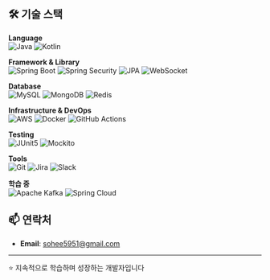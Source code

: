 
## 🛠️ 기술 스택
**Language**  
![Java](https://img.shields.io/badge/Java-ED8B00?style=flat-square&logo=openjdk&logoColor=white)
![Kotlin](https://img.shields.io/badge/Kotlin-0095D5?style=flat-square&logo=kotlin&logoColor=white)

**Framework & Library**  
![Spring Boot](https://img.shields.io/badge/Spring%20Boot-6DB33F?style=flat-square&logo=spring&logoColor=white)
![Spring Security](https://img.shields.io/badge/Spring%20Security-6DB33F?style=flat-square&logo=springsecurity&logoColor=white)
![JPA](https://img.shields.io/badge/Spring%20Data%20JPA-6DB33F?style=flat-square&logo=spring&logoColor=white)
![WebSocket](https://img.shields.io/badge/WebSocket-000000?style=flat-square&logo=socket.io&logoColor=white)

**Database**  
![MySQL](https://img.shields.io/badge/MySQL-4479A1?style=flat-square&logo=mysql&logoColor=white)
![MongoDB](https://img.shields.io/badge/MongoDB-47A248?style=flat-square&logo=mongodb&logoColor=white)
![Redis](https://img.shields.io/badge/Redis-DC382D?style=flat-square&logo=redis&logoColor=white)

**Infrastructure & DevOps**  
![AWS](https://img.shields.io/badge/AWS-232F3E?style=flat-square&logo=amazon-aws&logoColor=white)
![Docker](https://img.shields.io/badge/Docker-2496ED?style=flat-square&logo=docker&logoColor=white)
![GitHub Actions](https://img.shields.io/badge/GitHub%20Actions-2088FF?style=flat-square&logo=github-actions&logoColor=white)

**Testing**  
![JUnit5](https://img.shields.io/badge/JUnit5-25A162?style=flat-square&logo=junit5&logoColor=white)
![Mockito](https://img.shields.io/badge/Mockito-C5D9C8?style=flat-square)

**Tools**  
![Git](https://img.shields.io/badge/Git-F05032?style=flat-square&logo=git&logoColor=white)
![Jira](https://img.shields.io/badge/Jira-0052CC?style=flat-square&logo=jira&logoColor=white)
![Slack](https://img.shields.io/badge/Slack-4A154B?style=flat-square&logo=slack&logoColor=white)

**학습 중**  
![Apache Kafka](https://img.shields.io/badge/Apache%20Kafka-231F20?style=flat-square&logo=apache-kafka&logoColor=white)
![Spring Cloud](https://img.shields.io/badge/Spring%20Cloud-6DB33F?style=flat-square&logo=spring&logoColor=white)


## 📫 연락처
- **Email**: sohee5951@gmail.com

---
⭐️ 지속적으로 학습하며 성장하는 개발자입니다
